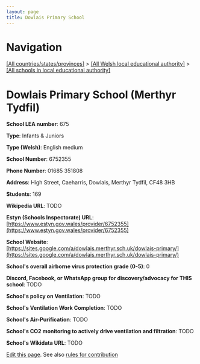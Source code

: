 ```yaml
---
layout: page
title: Dowlais Primary School
---
```

# Navigation

[[All countries/states/provinces]](../../..) > [[All Welsh local educational authority]](../..) > [[All schools in local educational authority]](..)

# Dowlais Primary School (Merthyr Tydfil)

**School LEA number**: 675

**Type**: Infants & Juniors

**Type (Welsh)**: English medium

**School Number**: 6752355

**Phone Number**: 01685 351808

**Address**: High Street, Caeharris, Dowlais, Merthyr Tydfil, CF48 3HB

**Students**: 169

**Wikipedia URL**: TODO

**Estyn (Schools Inspectorate) URL**: [https://www.estyn.gov.wales/provider/6752355](https://www.estyn.gov.wales/provider/6752355)

**School Website**: [https://sites.google.com/a/dowlais.merthyr.sch.uk/dowlais-primary/](https://sites.google.com/a/dowlais.merthyr.sch.uk/dowlais-primary/)

**School's overall airborne virus protection grade (0-5)**: 0

**Discord, Facebook, or WhatsApp group for discovery/advocacy for THIS school**: TODO

**School's policy on Ventilation**: TODO

**School's Ventilation Work Completion**: TODO

**School's Air-Purification**: TODO

**School's CO2 monitoring to actively drive ventilation and filtration**: TODO

**School's Wikidata URL**: TODO




[Edit this page](https://github.com/VentilationProject/Wales/edit/prif/./Merthyr_Tydfil/Dowlais_Primary_School.md). See also [rules for contribution](../../../contribution-rules/)